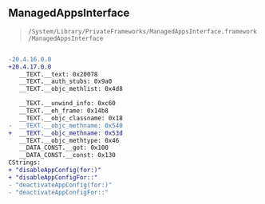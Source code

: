 ## ManagedAppsInterface

> `/System/Library/PrivateFrameworks/ManagedAppsInterface.framework/ManagedAppsInterface`

```diff

-20.4.16.0.0
+20.4.17.0.0
   __TEXT.__text: 0x20078
   __TEXT.__auth_stubs: 0x9a0
   __TEXT.__objc_methlist: 0x4d8

   __TEXT.__unwind_info: 0xc60
   __TEXT.__eh_frame: 0x14b8
   __TEXT.__objc_classname: 0x18
-  __TEXT.__objc_methname: 0x540
+  __TEXT.__objc_methname: 0x53d
   __TEXT.__objc_methtype: 0x46
   __DATA_CONST.__got: 0x100
   __DATA_CONST.__const: 0x130
CStrings:
+ "disableAppConfig(for:)"
+ "disableAppConfigFor::"
- "deactivateAppConfig(for:)"
- "deactivateAppConfigFor::"

```
